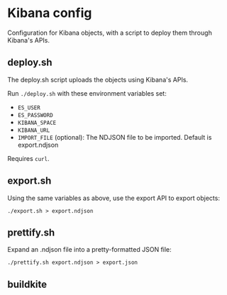 # Kibana config

Configuration for Kibana objects, with a script to deploy them through Kibana's APIs.

## deploy.sh

The deploy.sh script uploads the objects using Kibana's APIs.

Run `./deploy.sh` with these environment variables set:

* `ES_USER`
* `ES_PASSWORD`
* `KIBANA_SPACE`
* `KIBANA_URL`
* `IMPORT_FILE` (optional): The NDJSON file to be imported. Default is export.ndjson

Requires `curl`.

## export.sh

Using the same variables as above, use the export API to export objects:

`./export.sh > export.ndjson`

## prettify.sh

Expand an .ndjson file into a pretty-formatted JSON file:

`./prettify.sh export.ndjson > export.json`


## buildkite
